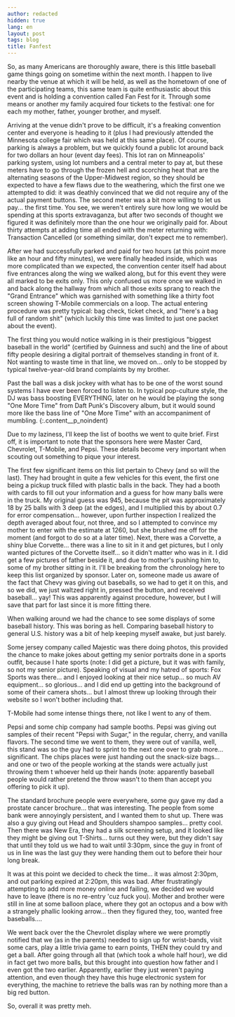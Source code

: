 ```yaml
---
author: redacted
hidden: true
lang: en
layout: post
tags: blog
title: Fanfest
---
```


So, as many Americans are thoroughly aware, there is this little baseball game
things going on sometime within the next month. I happen to live nearby the
venue at which it will be held, as well as the hometown of one of the
participating teams, this same team is quite enthusiastic about this event and
is holding a convention called Fan Fest for it. Through some means or another my
family acquired four tickets to the festival: one for each my mother, father,
younger brother, and myself.

Arriving at the venue didn't prove to be difficult, it's a freaking convention
center and everyone is heading to it (plus I had previously attended the
Minnesota college fair which was held at this same place). Of course, parking is
always a problem, but we quickly found a public lot around back for two dollars
an hour (event day fees). This lot ran on Minneapolis' parking system, using lot
numbers and a central meter to pay at, but these meters have to go through the
frozen hell and scorching heat that are the alternating seasons of the
Upper-Midwest region, so they should be expected to have a few flaws due to the
weathering, which the first one we attempted to did: it was deathly convinced
that we did not require any of the actual payment buttons. The second meter was
a bit more willing to let us pay... the first time. You see, we weren't entirely
sure how long we would be spending at this sports extravaganza, but after two
seconds of thought we figured it was definitely more than the one hour we
originally paid for. About thirty attempts at adding time all ended with the
meter returning with: Transaction Cancelled (or something similar, don't expect
me to remember).

After we had successfully parked and paid for two hours (at this point more like
an hour and fifty minutes), we were finally headed inside, which was more
complicated than we expected, the convention center itself had about five
entrances along the wing we walked along, but for this event they were all
marked to be exits only. This only confused us more once we walked in and back
along the hallway from which all those exits sprang to reach the "Grand
Entrance" which was garnished with something like a thirty foot screen showing
T-Mobile commercials on a loop. The actual entering procedure was pretty
typical: bag check, ticket check, and "here's a bag full of random shit" (which
luckily this time was limited to just one packet about the event).

The first thing you would notice walking in is their prestigious "biggest
baseball in the world" (certified by Guinness and such) and the line of about
fifty people desiring a digital portrait of themselves standing in front of it.
Not wanting to waste time in that line, we moved on... only to be stopped by
typical twelve-year-old brand complaints by my brother.

Past the ball was a disk jockey with what has to be one of the worst sound
systems I have ever been forced to listen to. In typical pop-culture style, the
DJ was bass boosting EVERYTHING, later on he would be playing the song "One More
Time" from Daft Punk's Discovery album, but it would sound more like the bass
line of "One More Time" with an accompaniment of mumbling.
{:.content__p_noindent}

Due to my laziness, I'll keep the list of booths we went to quite brief. First
off, it is important to note that the sponsors here were Master Card, Chevrolet,
T-Mobile, and Pepsi. These details become very important when scouting out
something to pique your interest.

The first few significant items on this list pertain to Chevy (and so will the
last). They had brought in quite a few vehicles for this event, the first one
being a pickup truck filled with plastic balls in the back. They had a booth
with cards to fill out your information and a guess for how many balls were in
the truck. My original guess was 945, because the pit was approximately 18 by 25
balls with 3 deep (at the edges), and I multiplied this by about 0.7 for error
compensation... however, upon further inspection I realized the depth averaged
about four, not three, and so I attempted to convince my mother to enter with
the estimate at 1260, but she brushed me off for the moment (and forgot to do so
at a later time). Next, there was a Corvette, a shiny blue Corvette... there was
a line to sit in it and get pictures, but I only wanted pictures of the Corvette
itself... so it didn't matter who was in it. I did get a few pictures of father
beside it, and due to mother's pushing him to, some of my brother sitting in it.
I'll be breaking from the chronology here to keep this list organized by
sponsor. Later on, someone made us aware of the fact that Chevy was giving out
baseballs, so we had to get it on this, and so we did, we just waltzed right in,
pressed the button, and received baseball... yay! This was apparently against
procedure, however, but I will save that part for last since it is more fitting
there.

When walking around we had the chance to see some displays of some baseball
history. This was boring as hell. Comparing baseball history to general U.S.
history was a bit of help keeping myself awake, but just barely.

Some jersey company called Majestic was there doing photos, this provided the
chance to make jokes about getting my senior portraits done in a sports outfit,
because I hate sports (note: I did get a picture, but it was with family, so not
my senior picture). Speaking of visual and my hatred of sports: Fox Sports was
there... and I enjoyed looking at their nice setup... so much AV equipment... so
glorious... and I did end up getting into the background of some of their camera
shots... but I almost threw up looking through their website so I won't bother
including that.

T-Mobile had some intense things there, not like I went to any of them.

Pepsi and some chip company had sample booths. Pepsi was giving out samples of
their recent "Pepsi with Sugar," in the regular, cherry, and vanilla flavors.
The second time we went to them, they were out of vanilla, well, this stand was
so the guy had to sprint to the next one over to grab more... significant. The
chips places were just handing out the snack-size bags... and one or two of the
people working at the stands were actually just throwing them t whoever held up
their hands (note: apparently baseball people would rather pretend the throw
wasn't to them than accept you offering to pick it up).

The standard brochure people were everywhere, some guy gave my dad a prostate
cancer brochure... that was interesting. The people from some bank were
annoyingly persistent, and I wanted them to shut up. There was also a guy giving
out Head and Shoulders shampoo samples... pretty cool. Then there was New Era,
they had a silk screening setup, and it looked like they might be giving out
T-Shirts... turns out they were, but they didn't say that until they told us we
had to wait until 3:30pm, since the guy in front of us in line was the last guy
they were handing them out to before their hour long break.

It was at this point we decided to check the time... it was almost 2:30pm, and
out parking expired at 2:20pm, this was bad. After frustratingly attempting to
add more money online and failing, we decided we would have to leave (there is
no re-entry 'cuz fuck you). Mother and brother were still in line at some
balloon place, where they got an octopus and a bow with a strangely phallic
looking arrow... then they figured they, too, wanted free baseballs....

We went back over the the Chevrolet display where we were promptly notified that
we (as in the parents) needed to sign up for wrist-bands, visit some cars, play
a little trivia game to earn points, THEN they could try and get a ball. After
going through all that (which took a whole half hour), we did in fact get two
more balls, but this brought into question how father and I even got the two
earlier. Apparently, earlier they just weren't paying attention, and even though
they have this huge electronic system for everything, the machine to retrieve
the balls was ran by nothing more than a big red button.

So, overall it was pretty meh.
